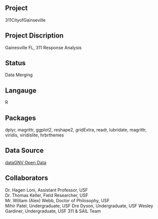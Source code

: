 Project
--------
311CityofGainseville

Project Discription
--------------------
Gainesville FL, 311 Response Analysis

Status
---------
Data Merging

Langauge
---------
R

Packages
--------
dplyr, magrittr, ggplot2, reshape2, gridExtra, readr, lubridate, magrittr, viridis, viridislite, hrbrthemes

Data Source
------------
[dataGNV Open Data](https://data.cityofgainesville.org/Community-Model/311-Service-Requests-myGNV-/78uv-94ar)

Collaborators
------------
Dr. Hagen Loni, Assistant Professor, USF  
Dr. Thomas Keller, Field Researcher, USF  
Mr. William (Alex) Webb, Doctor of Philosophy, USF    
Mihir Patel, Undergraduate, USF 
Dre Dyson, Undergraduate, USF 
Wesley Gardiner, Undergraduate, USF 
311 & SAIL Team
